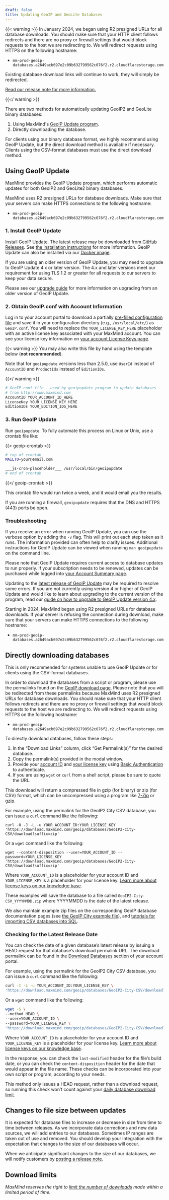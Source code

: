 ```yaml
---
draft: false
title: Updating GeoIP and GeoLite Databases
---
```


{{< warning >}}
  In January 2024, we began using R2 presigned URLs for all database downloads.
  You should make sure that your HTTP client follows redirects and there are no
  proxy or firewall settings that would block requests to the host we are
  redirecting to. We will redirect requests using HTTPS on the following
  hostname:

- `mm-prod-geoip-databases.a2649acb697e2c09b632799562c076f2.r2.cloudflarestorage.com`

Existing database download links will continue to work, they will simply be
redirected.

[Read our release note for more information.](/geoip/release-notes/2024#presigned-urls-for-database-downloads)

{{</ warning >}}

There are two methods for automatically updating GeoIP2 and GeoLite binary
databases:

1. Using MaxMind's
   [GeoIP Update program](https://github.com/maxmind/geoipupdate/releases).
2. Directly downloading the database.

For clients using our binary database format, we highly recommend using GeoIP
Update, but the direct download method is available if necessary. Clients using
the CSV-format databases must use the direct download method.

## Using GeoIP Update

MaxMind provides the GeoIP Update program, which performs automatic updates for
both GeoIP2 and GeoLite2 binary databases.

MaxMind uses R2 presigned URLs for database downloads. Make sure that your
servers can make HTTPS connections to the following hostname:

- `mm-prod-geoip-databases.a2649acb697e2c09b632799562c076f2.r2.cloudflarestorage.com`

### 1. Install GeoIP Update

Install GeoIP Update. The latest release may be downloaded from
[GitHub Releases](https://github.com/maxmind/geoipupdate/releases). See
[the installation instructions](https://github.com/maxmind/geoipupdate) for more
information. GeoIP Update can also be installed via our
[Docker image](https://hub.docker.com/r/maxmindinc/geoipupdate).

If you are using an older version of GeoIP Update, you may need to upgrade to
GeoIP Update 4.x or later version. The 4.x and later versions meet our
requirement for using TLS 1.2 or greater for all requests to our servers to keep
your data secure.

Please see our [upgrade guide](/geoip/upgrading-geoip-update) for more
information on upgrading from an older version of GeoIP Update.

### 2. Obtain GeoIP.conf with Account Information

Log in to your account portal to download a partially
[pre-filled configuration file](https://www.maxmind.com/en/accounts/current/license-key/GeoIP.conf)
and save it in your configuration directory (e.g., `/usr/local/etc/`) as
`GeoIP.conf`. You will need to replace the `YOUR_LICENSE_KEY_HERE` placeholder
with an active license key associated with your MaxMind account. You can see
your license key information on
[your account License Keys page](https://www.maxmind.com/en/accounts/current/license-key).

{{< warning >}}
  You may also write this file by hand using the template below
  (**not  recommended**).

Note that for `geoipupdate` versions less than 2.5.0, use `UserId` instead of
`AccountID` and `ProductIds` instead of `EditionIDs`.

{{</ warning >}}

```bash
# GeoIP.conf file - used by geoipupdate program to update databases
# from http://www.maxmind.com
AccountID YOUR_ACCOUNT_ID_HERE
LicenseKey YOUR_LICENSE_KEY_HERE
EditionIDs YOUR_EDITION_IDS_HERE
```

### 3. Run GeoIP Update

Run `geoipupdate`. To fully automate this process on Linux or Unix, use a
crontab file like:

{{< geoip-crontab >}}
```bash
# top of crontab
MAILTO=your@email.com

___js-cron-placeholder___ /usr/local/bin/geoipupdate
# end of crontab
```
{{</ geoip-crontab >}}

This crontab file would run twice a week, and it would email you the results.

If you are running a firewall, `geoipupdate` requires that the DNS and HTTPS
(443) ports be open.

### Troubleshooting

If you receive an error when running GeoIP Update, you can use the verbose
option by adding the `-v` flag. This will print out each step taken as it runs.
The information provided can often help to clarify issues. Additional
instructions for GeoIP Update can be viewed when running `man geoipupdate` on
the command line.

Please note that GeoIP Update requires current access to database updates to run
properly. If your subscription needs to be renewed, updates can be purchased
while logged into
[your Account Summary page](https://www.maxmind.com/en/accounts/current/people/current).

Updating to the
[latest release of GeoIP Update](https://github.com/maxmind/geoipupdate/releases)
may be required to resolve some errors. If you are not currently using version 4
or higher of GeoIP Update and would like to learn about upgrading to the current
version of the program, read our
[guide on how to upgrade to GeoIP Update version 4.x](/geoip/upgrading-geoip-update).

Starting in 2024, MaxMind began using R2 presigned URLs for database downloads.
If your server is refusing the connection during download, make sure that your
servers can make HTTPS connections to the following hostname:

- `mm-prod-geoip-databases.a2649acb697e2c09b632799562c076f2.r2.cloudflarestorage.com`

## Directly downloading databases

This is only recommended for systems unable to use GeoIP Update or for clients
using the CSV-format databases.

In order to download the databases from a script or program, please use the
permalinks found on the
[GeoIP download page](https://www.maxmind.com/en/accounts/current/geoip/downloads).
Please note that you will be redirected from these permalinks because MaxMind
uses R2 presigned URLs for database downloads. You should make sure that your
HTTP client follows redirects and there are no proxy or firewall settings that
would block requests to the host we are redirecting to. We will redirect
requests using HTTPS on the following hostname:

- `mm-prod-geoip-databases.a2649acb697e2c09b632799562c076f2.r2.cloudflarestorage.com`

To directly download databases, follow these steps:

1. In the “Download Links” column, click “Get Permalink(s)” for the desired
   database.
2. Copy the permalink(s) provided in the modal window.
3. Provide your
   [account ID](https://support.maxmind.com/hc/en-us/articles/4412951066779-Find-my-Account-ID)
   and
   [your license key](https://www.maxmind.com/en/accounts/current/license-key)
   using
   [Basic Authentication](https://en.wikipedia.org/wiki/Basic_access_authentication)
   to authenticate.
4. If you are using `wget` or `curl` from a shell script, please be sure to
   quote the URL.

This download will return a compressed file in gzip (for binary) or zip (for
CSV) format, which can be uncompressed using a program like
[7-Zip](https://www.7-zip.org/) or [gzip](https://www.gzip.org/).

For example, using the permalink for the GeoIP2 City CSV database, you can issue
a `curl` command like the following:

```cli
curl -O -J -L -u YOUR_ACCOUNT_ID:YOUR_LICENSE_KEY 'https://download.maxmind.com/geoip/databases/GeoIP2-City-CSV/download?suffix=zip'
```

Or a `wget` command like the following:

```cli
wget --content-disposition --user=YOUR_ACCOUNT_ID --password=YOUR_LICENSE_KEY 'https://download.maxmind.com/geoip/databases/GeoIP2-City-CSV/download?suffix=zip'
```

Where `YOUR_ACCOUNT_ID` is a placeholder for your account ID and
`YOUR_LICENSE_KEY` is a placeholder for your license key.
[Learn more about license keys on our knowledge base](https://support.maxmind.com/hc/en-us/articles/4407116112539-Using-License-Keys).

These examples will save the database to a file called
`GeoIP2-City-CSV_YYYYMMDD.zip` where YYYYMMDD is the date of the latest release.

We also maintain example zip files on the corresponding GeoIP database
documentation pages (see
[the GeoIP City example file](/geoip/docs/databases/city-and-country/#example-files)),
and
[tutorials for importing CSV databases into SQL](/geoip/importing-databases).

### Checking for the Latest Release Date

You can check the date of a given database’s latest release by issuing a HEAD
request for that database’s download permalink URL. The download permalink can
be found in the
[Download Databases](https://www.maxmind.com/en/accounts/current/geoip/downloads)
section of your account portal.

For example, using the permalink for the GeoIP2 City CSV database, you can issue
a `curl` command like the following:

```bash
curl -I -L -u YOUR_ACCOUNT_ID:YOUR_LICENSE_KEY \
'https://download.maxmind.com/geoip/databases/GeoIP2-City-CSV/download?suffix=zip'
```

Or a `wget` command like the following:

```bash
wget -S \
--method HEAD \
--user=YOUR_ACCOUNT_ID \
--password=YOUR_LICENSE_KEY \
'https://download.maxmind.com/geoip/databases/GeoIP2-City-CSV/download?suffix=zip'
```

Where `YOUR_ACCOUNT_ID` is a placeholder for your account ID and
`YOUR_LICENSE_KEY` is a placeholder for your license key.
[Learn more about license keys on our knowledge base](https://support.maxmind.com/hc/en-us/articles/4407116112539-Using-License-Keys).

In the response, you can check the `last-modified` header for the file’s build
date, or you can check the `content-disposition` header for the date that would
appear in the file name. These checks can be incorporated into your own script
or program, according to your needs.

This method only issues a HEAD request, rather than a download request, so
running this check won’t count against your
[daily database download limit](https://support.maxmind.com/hc/en-us/articles/4408216129947).

## Changes to file size between updates

It is expected for database files to increase or decrease in size from time to
time between releases. As we incorporate data corrections and new data sources,
we will add entries to our databases. Sometimes IP ranges are taken out of use
and removed. You should develop your integration with the expectation that
changes to the size of our databases will occur.

When we anticipate significant changes to the size of our databases, we will
notify customers by [posting a release note](/geoip/release-notes).

## Download limits

_MaxMind reserves the right to
[limit the number of downloads](https://support.maxmind.com/hc/en-us/articles/4408216129947)
made within a limited period of time._
